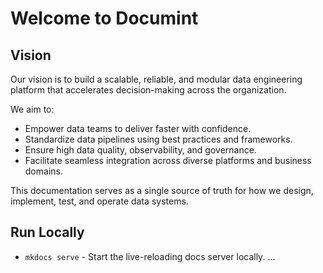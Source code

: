 # Welcome to Documint


## Vision
Our vision is to build a scalable, reliable, and modular data engineering platform that accelerates decision-making across the organization.

We aim to:

- Empower data teams to deliver faster with confidence.
- Standardize data pipelines using best practices and frameworks.
- Ensure high data quality, observability, and governance.
- Facilitate seamless integration across diverse platforms and business domains.

This documentation serves as a single source of truth for how we design, implement, test, and operate data systems.

## Run Locally

* `mkdocs serve` - Start the live-reloading docs server locally.
...
